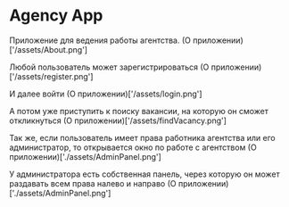 # Agency App

Приложение для ведения работы агентства.
(О приложении)['/assets/About.png']

Любой пользователь может зарегистрироваться
(О приложении)['/assets/register.png']

И далее войти
(О приложении)['/assets/login.png']

А потом уже приступить к поиску вакансии, на которую он сможет откликнуться
(О приложении)['/assets/findVacancy.png']

Так же, если пользователь имеет права работника агентства или его администратор, то открывается окно по работе с агентством
(О приложении)['./assets/AdminPanel.png']

У администратора есть собственная панель, через которую он может раздавать всем права налево и направо
(О приложении)['./assets/AdminPanel.png']
